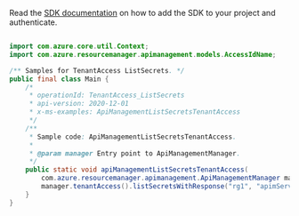 Read the [SDK documentation](https://github.com/Azure/azure-sdk-for-java/blob/azure-resourcemanager-apimanagement_1.0.0-beta.2/sdk/apimanagement/azure-resourcemanager-apimanagement/README.md) on how to add the SDK to your project and authenticate.

```java

import com.azure.core.util.Context;
import com.azure.resourcemanager.apimanagement.models.AccessIdName;

/** Samples for TenantAccess ListSecrets. */
public final class Main {
    /*
     * operationId: TenantAccess_ListSecrets
     * api-version: 2020-12-01
     * x-ms-examples: ApiManagementListSecretsTenantAccess
     */
    /**
     * Sample code: ApiManagementListSecretsTenantAccess.
     *
     * @param manager Entry point to ApiManagementManager.
     */
    public static void apiManagementListSecretsTenantAccess(
        com.azure.resourcemanager.apimanagement.ApiManagementManager manager) {
        manager.tenantAccess().listSecretsWithResponse("rg1", "apimService1", AccessIdName.ACCESS, Context.NONE);
    }
}
```
